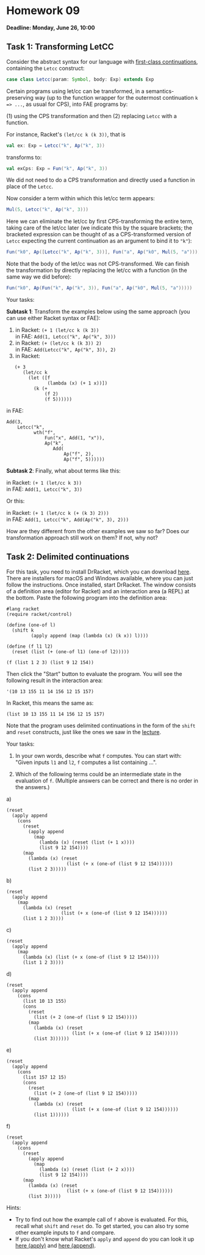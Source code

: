 # Homework 09

**Deadline: Monday, June 26, 10:00**

## Task 1: Transforming LetCC

Consider the abstract syntax for our language with
[first-class continuations](https://ps-tuebingen-courses.github.io/pl1-lecture-notes/17-first-class-continuations/first-class-continuations.html),
containing the `Letcc` construct:

```scala
case class Letcc(param: Symbol, body: Exp) extends Exp
```

Certain programs using let/cc can be transformed, in a semantics-preserving way
(up to the function wrapper for the outermost continuation `k => ...`, as usual for CPS),
into FAE programs by:

(1) using the CPS transformation and then (2) replacing `Letcc` with a function.

For instance, Racket's `(let/cc k (k 3))`, that is

```scala
val ex: Exp = Letcc("k", Ap("k", 3))
```

transforms to:

```scala
val exCps: Exp = Fun("k", Ap("k", 3))
```

We did not need to do a CPS transformation and directly used a function in place of the `Letcc`.

Now consider a term within which this let/cc term appears:

```scala
Mul(5, Letcc("k", Ap("k", 3)))
```

Here we can eliminate the let/cc by first CPS-transforming the entire term,
taking care of the let/cc later (we indicate this by the square brackets; the
bracketed expression can be thought of as a CPS-transformed version of `Letcc`
expecting the current continuation as an argument to bind it to `"k"`):

```scala
Fun("k0", Ap([Letcc("k", Ap("k", 3))], Fun("a", Ap("k0", Mul(5, "a")))))
```

Note that the body of the let/cc was not CPS-transformed.
We can finish the transformation by directly replacing the let/cc with a function (in the same way we did before):

```scala
Fun("k0", Ap(Fun("k", Ap("k", 3)), Fun("a", Ap("k0", Mul(5, "a")))))
```

Your tasks:

**Subtask 1**: Transform the examples below using the same approach (you can use either Racket syntax or FAE):

1. in Racket: `(+ 1 (let/cc k (k 3))`\
   in FAE: `Add(1, Letcc("k", Ap("k", 3)))`
2. in Racket: `(+ (let/cc k (k 3)) 2)`\
   in FAE: `Add(Letcc("k", Ap("k", 3)), 2)`
3. in Racket:
```
   (+ 3
      (let/cc k
        (let ([f
               (lambda (x) (+ 1 x))])
          (k (+
              (f 2)
              (f 5))))))
```

in FAE:

```
Add(3,
    Letcc("k",
          wth("f",
              Fun("x", Add(1, "x")),
              Ap("k",
                 Add(
                     Ap("f", 2),
                     Ap("f", 5))))))
```

**Subtask 2**: Finally, what about terms like this:

in Racket: `(+ 1 (let/cc k 3))`\
in FAE: `Add(1, Letcc("k", 3))`

Or this:

in Racket: `(+ 1 (let/cc k (+ (k 3) 2)))`\
in FAE: `Add(1, Letcc("k", Add(Ap("k", 3), 2)))`

How are they different from the other examples we saw so far?
Does our transformation approach still work on them? If not, why not?


## Task 2: Delimited continuations

For this task, you need to install DrRacket, which you can download [here](https://download.racket-lang.org/).
There are installers for macOS and Windows available, where you can just follow the instructions.
Once installed, start DrRacket. The window consists of a definition area (editor for Racket) and
an interaction area (a REPL) at the bottom. Paste the following program into the definition area:

```racket
#lang racket
(require racket/control)

(define (one-of l)
  (shift k
         (apply append (map (lambda (x) (k x)) l))))

(define (f l1 l2)
  (reset (list (+ (one-of l1) (one-of l2)))))

(f (list 1 2 3) (list 9 12 154))
```

Then click the "Start" button to evaluate the program.
You will see the following result in the interaction area:

```racket
'(10 13 155 11 14 156 12 15 157)
```

In Racket, this means the same as:

```racket
(list 10 13 155 11 14 156 12 15 157)
```

Note that the program uses delimited continuations in the form of the `shift` and `reset` constructs,
just like the ones we saw in the [lecture](https://ps-tuebingen-courses.github.io/pl1-lecture-notes/19-shift-reset/shift-reset.html).

Your tasks:

1. In your own words, describe what `f` computes. You can start with:
"Given inputs `l1` and `l2`, `f` computes a list containing ...".

2. Which of the following terms could be an intermediate state in the evaluation of `f`.
   (Multiple answers can be correct and there is no order in the answers.)

a)
```racket
(reset
  (apply append
    (cons
      (reset
        (apply append
          (map
            (lambda (x) (reset (list (+ 1 x))))
            (list 9 12 154))))
      (map
        (lambda (x) (reset
                      (list (+ x (one-of (list 9 12 154))))))
        (list 2 3)))))
```

b)
```racket
(reset
  (apply append
    (map
      (lambda (x) (reset
                    (list (+ x (one-of (list 9 12 154))))))
      (list 1 2 3))))
```

c)
```racket
(reset
  (apply append
    (map
      (lambda (x) (list (+ x (one-of (list 9 12 154)))))
      (list 1 2 3))))
```

d)
```racket
(reset
  (apply append
    (cons
      (list 10 13 155)
      (cons
        (reset
          (list (+ 2 (one-of (list 9 12 154)))))
        (map
          (lambda (x) (reset
                        (list (+ x (one-of (list 9 12 154))))))
          (list 3))))))
```

e)
```racket
(reset
  (apply append
    (cons
      (list 157 12 15)
      (cons
        (reset
          (list (+ 2 (one-of (list 9 12 154)))))
        (map
          (lambda (x) (reset
                        (list (+ x (one-of (list 9 12 154))))))
          (list 1))))))
```

f)
```racket
(reset
  (apply append
    (cons
      (reset
        (apply append
          (map
            (lambda (x) (reset (list (+ 2 x))))
            (list 9 12 154))))
      (map
        (lambda (x) (reset
                      (list (+ x (one-of (list 9 12 154))))))
        (list 3)))))
```


Hints:
- Try to find out how the example call of `f` above is evaluated.
  For this, recall what `shift` and `reset` do.
  To get started, you can also try some other example inputs to `f` and compare.
- If you don't know what Racket's `apply` and `append` do you can look it up [here (apply)](https://docs.racket-lang.org/reference/procedures.html#%28def._%28%28lib._racket%2Fprivate%2Fbase..rkt%29._apply%29%29)
  and [here (append)](https://docs.racket-lang.org/reference/pairs.html#%28def._%28%28quote._~23~25kernel%29._append%29%29).
